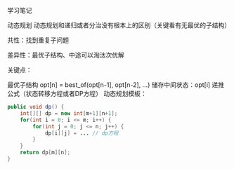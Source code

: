 学习笔记

动态规划
动态规划和递归或者分治没有根本上的区别（关键看有无最优的子结构）

共性：找到重复子问题

差异性：最优子结构、中途可以淘汰次优解

关键点：

最优子结构 opt[n] = best_of(opt[n-1], opt[n-2], …)
储存中间状态：opt[i]
递推公式（状态转移方程或者DP方程）
动态规划模板：

~~~java
public void dp() {
    int[][] dp = new int[m+1][n+1];
    for(int i = 0; i <= m; i++) {
        for(int j = 0; j <= n; j++) {
            dp[i][j] = ... // dp方程
        }
    }
    return dp[m][n];
}
~~~